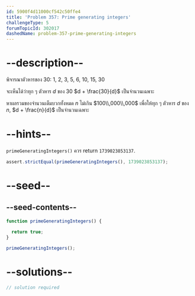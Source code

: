 ```yaml
---
id: 5900f4d11000cf542c50ffe4
title: 'Problem 357: Prime generating integers'
challengeType: 5
forumTopicId: 302017
dashedName: problem-357-prime-generating-integers
---
```


# --description--

พิจารณาตัวหารของ 30: 1, 2, 3, 5, 6, 10, 15, 30

จะเห็นได้ว่าทุก ๆ ตัวหาร $d$ ของ 30 $d + \frac{30}{d}$ เป็นจำนวนเฉพาะ

หาผลรวมของจำนวนเต็มบวกทั้งหมด $n$ ไม่เกิน $100\\,000\\,000$ เพื่อให้ทุก ๆ ตัวหาร $d$ ของ $n$, $d + \frac{n}{d}$ เป็นจำนวนเฉพาะ

# --hints--

`primeGeneratingIntegers()` ควร return `1739023853137`.

```js
assert.strictEqual(primeGeneratingIntegers(), 1739023853137);
```

# --seed--

## --seed-contents--

```js
function primeGeneratingIntegers() {

  return true;
}

primeGeneratingIntegers();
```

# --solutions--

```js
// solution required
```
